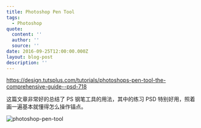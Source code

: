 ```yaml
---
title: Photoshop Pen Tool
tags:
  - Photoshop
quote:
  content: ''
  author: ''
  source: ''
date: 2016-09-25T12:00:00.000Z
layout: blog-post
description: ''
---
```


<https://design.tutsplus.com/tutorials/photoshops-pen-tool-the-comprehensive-guide--psd-718>

这篇文章非常好的总结了 PS 钢笔工具的用法，其中的练习 PSD 特别好用，照着画一遍基本就懂得怎么操作锚点。

![photoshop-pen-tool][photoshop-pen-tool]


[photoshop-pen-tool]: /img/post/photoshop/photoshop-pen-tool.jpg

